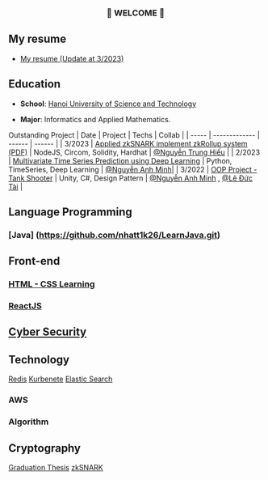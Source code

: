 ### <p align="center"> 👋 WELCOME 👋 </p>

## My resume
- [My resume (Update at 3/2023)](https://drive.google.com/file/d/16SKcti1P74a-T-JfyCJoF9HG064kkjQE/view?usp=sharing)

## Education

- **School**: [Hanoi University of Science and Technology](https://www.hust.edu.vn/)

- **Major**:  Informatics and Applied Mathematics.

Outstanding Project
| Date  | Project | Techs | Collab | 
| ----- | ------------- | ------ | ------ | 
| 3/2023 |  [Applied zkSNARK implement zkRollup system](https://github.com/nhatt1k26/Roll-Up) [(PDF)](https://drive.google.com/file/d/1hfUlguuATOTFwG0UU93NK07dQpoLJ2Me/view?usp=sharing) | NodeJS, Circom, Solidity, Hardhat |  [@Nguyễn Trung Hiếu](https://github.com/rikikudohust) |
| 2/2023 | [Multivariate Time Series Prediction using Deep Learning](https://github.com/TimeSeriesCK) | Python, TimeSeries, Deep Learning | [@Nguyễn Anh Minh](https://github.com/minhkks)|
| 3/2022 | [OOP Project - Tank Shooter](https://drive.google.com/file/d/10SV0SvASYbApzQmR_bDYDIfZ3ZSXGo5X/view) | Unity, C#, Design Pattern | [@Nguyễn Anh Minh](https://github.com/minhkks) , [@Lê Đức Tài](https://github.com/DucTai1001) | 

## Language Programming
### [Java] (https://github.com/nhatt1k26/LearnJava.git)

## Front-end

### [HTML - CSS Learning](https://github.com/nhatt1k26/Fundamental_Html_Css.git)

### [ReactJS](https://github.com/nhatt1k26/ReactJS.git)

## [Cyber Security](https://github.com/nhatt1k26/Cyber_Security.git)

## Technology
[Redis](https://github.com/nhatt1k26/Redis_Demo.git)
[Kurbenete]()
[Elastic Search]()

### AWS

### Algorithm

## Cryptography
[Graduation Thesis](#)
[zkSNARK](https://nosy-furniture-534.notion.site/ZK-Snark-907622884c2d4f8fb17fe4a7fd6140e4)
